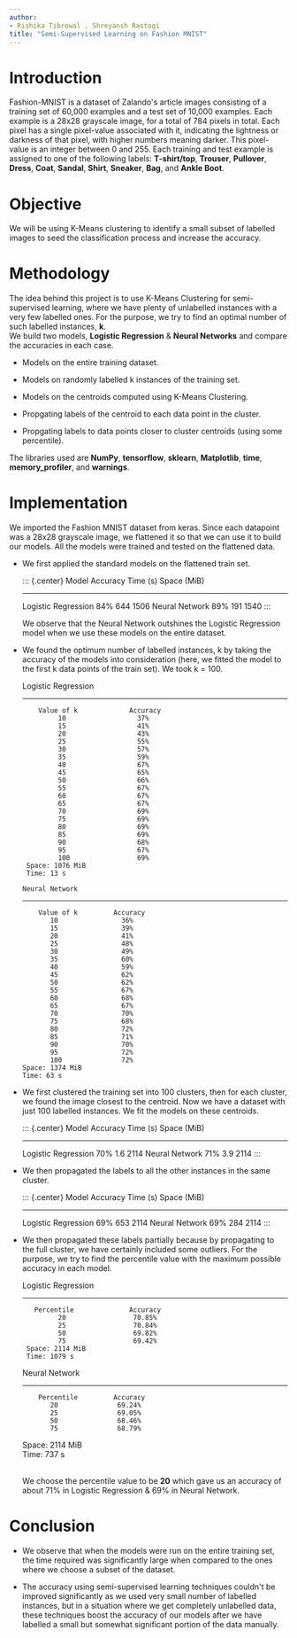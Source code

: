 ```yaml
---
author:
- Rishika Tibrewal , Shreyansh Rastogi
title: "Semi-Supervised Learning on Fashion MNIST"
---
```


# Introduction

Fashion-MNIST is a dataset of Zalando's article images consisting of a
training set of 60,000 examples and a test set of 10,000 examples. Each
example is a 28x28 grayscale image, for a total of 784 pixels in total.
Each pixel has a single pixel-value associated with it, indicating the
lightness or darkness of that pixel, with higher numbers meaning darker.
This pixel-value is an integer between 0 and 255. Each training and test
example is assigned to one of the following labels: **T-shirt/top**,
**Trouser**, **Pullover**, **Dress**, **Coat**, **Sandal**, **Shirt**,
**Sneaker**, **Bag**, and **Ankle Boot**.

# Objective

We will be using K-Means clustering to identify a small subset of
labelled images to seed the classification process and increase the
accuracy.

# Methodology

The idea behind this project is to use K-Means Clustering for
semi-supervised learning, where we have plenty of unlabelled instances
with a very few labelled ones. For the purpose, we try to find an
optimal number of such labelled instances, **k**.\
We build two models, **Logistic Regression** & **Neural Networks** and
compare the accuracies in each case.

-   Models on the entire training dataset.

-   Models on randomly labelled k instances of the training set.

-   Models on the centroids computed using K-Means Clustering.

-   Propgating labels of the centroid to each data point in the cluster.

-   Propgating labels to data points closer to cluster centroids (using
    some percentile).

The libraries used are **NumPy**, **tensorflow**, **sklearn**,
**Matplotlib**, **time**, **memory_profiler**, and **warnings**.

# Implementation

We imported the Fashion MNIST dataset from keras. Since each datapoint
was a 28x28 grayscale image, we flattened it so that we can use it to
build our models. All the models were trained and tested on the
flattened data.

-   We first applied the standard models on the flattened train set.

    ::: {.center}
            Model              Accuracy       Time (s)        Space (MiB)
      --------------------- -------------- -------------- -----------------
       Logistic Regression       84%            644             1506
         Neural Network          89%            191             1540
    :::

    We observe that the Neural Network outshines the Logistic Regression
    model when we use these models on the entire dataset.

-   We found the optimum number of labelled instances, k by taking
    the accuracy of the models into consideration (here, we fitted the
    model to the first k data points of the train set). We took k =
    100.

       Logistic Regression  
      ------------------------- --------------
            Value of k             Accuracy
                 10                  37%
                 15                  41%
                 20                  43%
                 25                  55%
                 30                  57%
                 35                  59%
                 40                  67%
                 45                  65%
                 50                  66%
                 55                  67%
                 60                  67%
                 65                  67%
                 70                  69%
                 75                  69%
                 80                  69%
                 85                  69%
                 90                  68%
                 95                  67%
                 100                 69%
         Space: 1076 MiB     
         Time: 13 s       

        Neural Network   
      --------------------- --------------
            Value of k         Accuracy
               10                36%
               15                39%
               20                41%
               25                48%
               30                49%
               35                60%
               40                59%
               45                62%
               50                62%
               55                67%
               60                68%
               65                67%
               70                70%
               75                68%
               80                72%
               85                71%
               90                70%
               95                72%
               100               72%
        Space: 1374 MiB  
        Time: 63 s     

-   We first clustered the training set into 100 clusters, then for each
    cluster, we found the image closest to the centroid. Now we have a
    dataset with just 100 labelled instances. We fit the models on these
    centroids.

    ::: {.center}
            Model              Accuracy       Time (s)       Space (MiB)
      --------------------- -------------- -------------- -----------------
       Logistic Regression       70%            1.6             2114
         Neural Network          71%            3.9             2114
    :::

-   We then propagated the labels to all the other instances in the same
    cluster.

    ::: {.center}
              Model            Accuracy       Time (s)      Space (MiB)
      --------------------- -------------- -------------- -----------------
       Logistic Regression       69%            653             2114
         Neural Network          69%            284             2114
    :::

-   We then propagated these labels partially because by propagating to
    the full cluster, we have certainly included some outliers. For the
    purpose, we try to find the percentile value with the maximum
    possible accuracy in each model.

       Logistic Regression  
      ------------------------- --------------
           Percentile              Accuracy  
                 20                 70.85%
                 25                 70.84%
                 50                 69.82%
                 75                 69.42%
         Space: 2114 MiB    
         Time: 1079 s      

       Neural Network
      --------------------- --------------
            Percentile         Accuracy
               20               69.24%
               25               69.05%
               50               68.46%
               75               68.79%
       Space: 2114 MiB  
       Time: 737 s    

    \
    We choose the percentile value to be **20** which gave us an
    accuracy of about 71% in Logistic Regression & 69% in Neural
    Network.

# Conclusion

-   We observe that when the models were run on the entire training set,
    the time required was significantly large when compared to the ones
    where we choose a subset of the dataset.

-   The accuracy using semi-supervised learning techniques couldn't be
    improved significantly as we used very small number of labelled
    instances, but in a situation where we get completely unlabelled
    data, these techniques boost the accuracy of our models after we
    have labelled a small but somewhat significant portion of the data
    manually.
